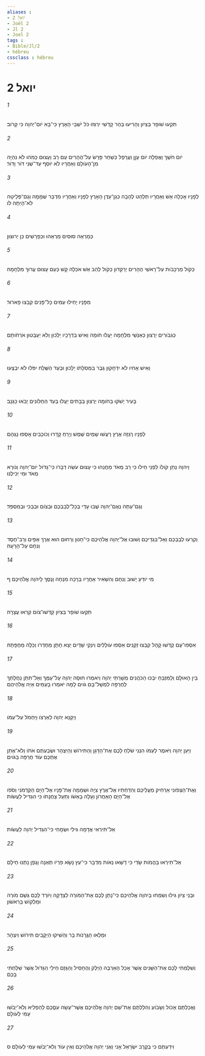 ```yaml
---
aliases : 
- יואל 2
- Joël 2
- Jl 2
- Joel 2
tags : 
- Bible/Jl/2
- hébreu
cssclass : hébreu
---
```


# יואל 2

###### 1
תִּקְעוּ שֹׁופָר בְּצִיֹּון וְהָרִיעוּ בְּהַר קָדְשִׁי יִרְגְּזוּ כֹּל יֹשְׁבֵי הָאָרֶץ כִּי־בָא יֹום־יְהוָה כִּי קָרֹוב׃
###### 2
יֹום חֹשֶׁךְ וַאֲפֵלָה יֹום עָןָן וַעֲרָפֶל כְּשַׁחַר פָּרֻשׂ עַל־הֶהָרִים עַם רַב וְעָצוּם כָּמֹהוּ לֹא נִהְיָה מִן־הָעֹולָם וְאַחֲרָיו לֹא יֹוסֵף עַד־שְׁנֵי דֹּור וָדֹור׃
###### 3
לְפָנָיו אָכְלָה אֵשׁ וְאַחֲרָיו תְּלַהֵט לֶהָבָה כְּגַן־עֵדֶן הָאָרֶץ לְפָנָיו וְאַחֲרָיו מִדְבַּר שְׁמָמָה וְגַם־פְּלֵיטָה לֹא־הָיְתָה לֹּו׃
###### 4
כְּמַרְאֵה סוּסִים מַרְאֵהוּ וּכְפָרָשִׁים כֵּן יְרוּצוּן׃
###### 5
כְּקֹול מַרְכָּבֹות עַל־רָאשֵׁי הֶהָרִים יְרַקֵּדוּן כְּקֹול לַהַב אֵשׁ אֹכְלָה קָשׁ כְּעַם עָצוּם עֱרוּךְ מִלְחָמָה׃
###### 6
מִפָּנָיו יָחִילוּ עַמִּים כָּל־פָּנִים קִבְּצוּ פָארוּר׃
###### 7
כְּגִבֹּורִים יְרֻצוּן כְּאַנְשֵׁי מִלְחָמָה יַעֲלוּ חֹומָה וְאִישׁ בִּדְרָכָיו יֵלֵכוּן וְלֹא יְעַבְּטוּן אֹרְחֹותָם׃
###### 8
וְאִישׁ אָחִיו לֹא יִדְחָקוּן גֶּבֶר בִּמְסִלָּתֹו יֵלֵכוּן וּבְעַד הַשֶּׁלַח יִפֹּלוּ לֹא יִבְצָעוּ׃
###### 9
בָּעִיר יָשֹׁקּוּ בַּחֹומָה יְרֻצוּן בַּבָּתִּים יַעֲלוּ בְּעַד הַחַלֹּונִים יָבֹאוּ כַּגַּנָּב׃
###### 10
לְפָנָיו רָגְזָה אֶרֶץ רָעֲשׁוּ שָׁמָיִם שֶׁמֶשׁ וְיָרֵחַ קָדָרוּ וְכֹוכָבִים אָסְפוּ נָגְהָם׃
###### 11
וַיהוָה נָתַן קֹולֹו לִפְנֵי חֵילֹו כִּי רַב מְאֹד מַחֲנֵהוּ כִּי עָצוּם עֹשֵׂה דְבָרֹו כִּי־גָדֹול יֹום־יְהוָה וְנֹורָא מְאֹד וּמִי יְכִילֶנּוּ׃
###### 12
וְגַם־עַתָּה נְאֻם־יְהוָה שֻׁבוּ עָדַי בְּכָל־לְבַבְכֶם וּבְצֹום וּבְבְכִי וּבְמִסְפֵּד׃
###### 13
וְקִרְעוּ לְבַבְכֶם וְאַל־בִּגְדֵיכֶם וְשׁוּבוּ אֶל־יְהוָה אֱלֹהֵיכֶם כִּי־חַנּוּן וְרַחוּם הוּא אֶרֶךְ אַפַּיִם וְרַב־חֶסֶד וְנִחָם עַל־הָרָעָה׃
###### 14
מִי יֹודֵעַ יָשׁוּב וְנִחָם וְהִשְׁאִיר אַחֲרָיו בְּרָכָה מִנְחָה וָנֶסֶךְ לַיהוָה אֱלֹהֵיכֶם׃ ף
###### 15
תִּקְעוּ שֹׁופָר בְּצִיֹּון קַדְּשׁוּ־צֹום קִרְאוּ עֲצָרָה׃
###### 16
אִסְפוּ־עָם קַדְּשׁוּ קָהָל קִבְצוּ זְקֵנִים אִסְפוּ עֹולָלִים וְיֹנְקֵי שָׁדָיִם יֵצֵא חָתָן מֵחֶדְרֹו וְכַלָּה מֵחֻפָּתָהּ׃
###### 17
בֵּין הָאוּלָם וְלַמִּזְבֵּחַ יִבְכּוּ הַכֹּהֲנִים מְשָׁרְתֵי יְהוָה וְיֹאמְרוּ חוּסָה יְהוָה עַל־עַמֶּךָ וְאַל־תִּתֵּן נַחֲלָתְךָ לְחֶרְפָּה לִמְשָׁל־בָּם גֹּויִם לָמָּה יֹאמְרוּ בָעַמִּים אַיֵּה אֱלֹהֵיהֶם׃
###### 18
וַיְקַנֵּא יְהוָה לְאַרְצֹו וַיַּחְמֹל עַל־עַמֹּו׃
###### 19
וַיַּעַן יְהוָה וַיֹּאמֶר לְעַמֹּו הִנְנִי שֹׁלֵחַ לָכֶם אֶת־הַדָּגָן וְהַתִּירֹושׁ וְהַיִּצְהָר וּשְׂבַעְתֶּם אֹתֹו וְלֹא־אֶתֵּן אֶתְכֶם עֹוד חֶרְפָּה בַּגֹּויִם׃
###### 20
וְאֶת־הַצְּפֹונִי אַרְחִיק מֵעֲלֵיכֶם וְהִדַּחְתִּיו אֶל־אֶרֶץ צִיָּה וּשְׁמָמָה אֶת־פָּנָיו אֶל־הַיָּם הַקַּדְמֹנִי וְסֹפֹו אֶל־הַיָּם הָאַחֲרֹון וְעָלָה בָאְשֹׁו וְתַעַל צַחֲנָתֹו כִּי הִגְדִּיל לַעֲשֹׂות׃
###### 21
אַל־תִּירְאִי אֲדָמָה גִּילִי וּשְׂמָחִי כִּי־הִגְדִּיל יְהוָה לַעֲשֹׂות׃
###### 22
אַל־תִּירְאוּ בַּהֲמֹות שָׂדַי כִּי דָשְׁאוּ נְאֹות מִדְבָּר כִּי־עֵץ נָשָׂא פִרְיֹו תְּאֵנָה וָגֶפֶן נָתְנוּ חֵילָם׃
###### 23
וּבְנֵי צִיֹּון גִּילוּ וְשִׂמְחוּ בַּיהוָה אֱלֹהֵיכֶם כִּי־נָתַן לָכֶם אֶת־הַמֹּורֶה לִצְדָקָה וַיֹּורֶד לָכֶם גֶּשֶׁם מֹורֶה וּמַלְקֹושׁ בָּרִאשֹׁון׃
###### 24
וּמָלְאוּ הַגֳּרָנֹות בָּר וְהֵשִׁיקוּ הַיְקָבִים תִּירֹושׁ וְיִצְהָר׃
###### 25
וְשִׁלַּמְתִּי לָכֶם אֶת־הַשָּׁנִים אֲשֶׁר אָכַל הָאַרְבֶּה הַיֶּלֶק וְהֶחָסִיל וְהַגָּזָם חֵילִי הַגָּדֹול אֲשֶׁר שִׁלַּחְתִּי בָּכֶם׃
###### 26
וַאֲכַלְתֶּם אָכֹול וְשָׂבֹועַ וְהִלַּלְתֶּם אֶת־שֵׁם יְהוָה אֱלֹהֵיכֶם אֲשֶׁר־עָשָׂה עִםָּכֶם לְהַפְלִיא וְלֹא־יֵבֹשׁוּ עַמִּי לְעֹולָם׃
###### 27
וִידַעְתֶּם כִּי בְקֶרֶב יִשְׂרָאֵל אָנִי וַאֲנִי יְהוָה אֱלֹהֵיכֶם וְאֵין עֹוד וְלֹא־יֵבֹשׁוּ עַמִּי לְעֹולָם׃ ס
